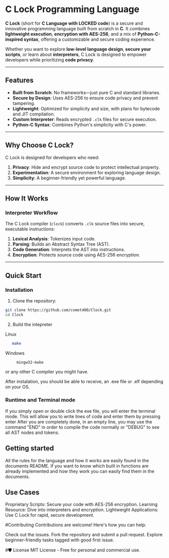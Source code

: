 # C Lock Programming Language

**C Lock** (short for **C Language with LOCKED code**) is a secure and innovative programming language built from scratch in **C**. It combines **lightweight execution**, **encryption with AES-256**, and a mix of **Python-C-inspired syntax**, offering a customizable and secure coding experience.

Whether you want to explore **low-level language design**, **secure your scripts**, or learn about **interpreters**, C Lock is designed to empower developers while prioritizing **code privacy**.

---

## Features

- **Built from Scratch**: No frameworks—just pure C and standard libraries.
- **Secure by Design**: Uses AES-256 to ensure code privacy and prevent tampering.
- **Lightweight**: Optimized for simplicity and size, with plans for bytecode and JIT compilation.
- **Custom Interpreter**: Reads encrypted `.clk` files for secure execution.
- **Python-C Syntax**: Combines Python's simplicity with C's power.

---

## Why Choose C Lock?

C Lock is designed for developers who need:
1. **Privacy**: Hide and encrypt source code to protect intellectual property.
2. **Experimentation**: A secure environment for exploring language design.
3. **Simplicity**: A beginner-friendly yet powerful language.

---

## How It Works

### Interpreter Workflow

The C Lock compiler (`clock`) converts `.clk` source files into secure, executable instructions:
1. **Lexical Analysis**: Tokenizes input code.
2. **Parsing**: Builds an Abstract Syntax Tree (AST).
3. **Code Generation**: Interprets the AST into instructions.
4. **Encryption**: Protects source code using AES-256 encryption.

---

## Quick Start

### Installation

1. Clone the repository:
```bash
git clone https://github.com/comet400/Clock.git
cd Clock
```


2. Build the intepreter
   
Linux
```bash
   make
```

Windows
```bash
     mingw32-make
```

or any other C compiler you might have.

After instalation, you should be able to receive, an .exe file or .elf depending on your OS.

### Runtime and Terminal mode
If you simply open or double click the exe file, you will enter the terminal mode. This will allow you to write lines of code and enter them by pressing enter
After you are completely done, in an empty line, you may use the command "END" in order to compile the code normally or "DEBUG" to see all AST nodes and tokens.

## Getting started
All the rules for the language and how it works are easily found in the documents README. If you want to know which built in functions are already implemented and how they work
you can easily find them in the documents.


## Use Cases
Proprietary Scripts: Secure your code with AES-256 encryption.
Learning Resource: Dive into interpreters and encryption.
Lightweight Applications: Use C Lock for rapid, secure development.

#Contributing
Contributions are welcome! Here's how you can help:

Check out the issues.
Fork the repository and submit a pull request.
Explore beginner-friendly tasks tagged with good first issue.

#🛡️ License
MIT License - Free for personal and commercial use.
